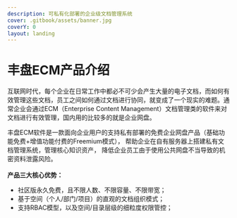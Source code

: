 ```yaml
---
description: 可私有化部署的企业级文档管理系统
cover: .gitbook/assets/banner.jpg
coverY: 0
layout: landing
---
```


# 丰盘ECM产品介绍

互联网时代，每个企业在日常工作中都必不可少会产生大量的电子文档，而如何有效管理这些文档，员工之间如何通过文档进行协同，就变成了一个现实的难题。通常企业会通过ECM（Enterprise Content Management）文档管理类的软件来对文档进行有效管理，国内用的比较多的就是企业网盘。

丰盘ECM软件是一款面向企业用户的支持私有部署的免费企业网盘产品（基础功能免费+增值功能付费的Freemium模式）， 帮助企业在自有服务器上搭建私有文档管理系统，管理核心知识资产， 降低企业员工由于使用公共网盘不当导致的机密资料泄露风险。\
\
**产品三大核心优势：**

* 社区版永久免费，且不限人数、不限容量、不限带宽；
* 基于空间（个人/部门/项目）的直观的文档组织模式；
* 支持RBAC模型，以及空间/目录层级的细粒度权限管控；
